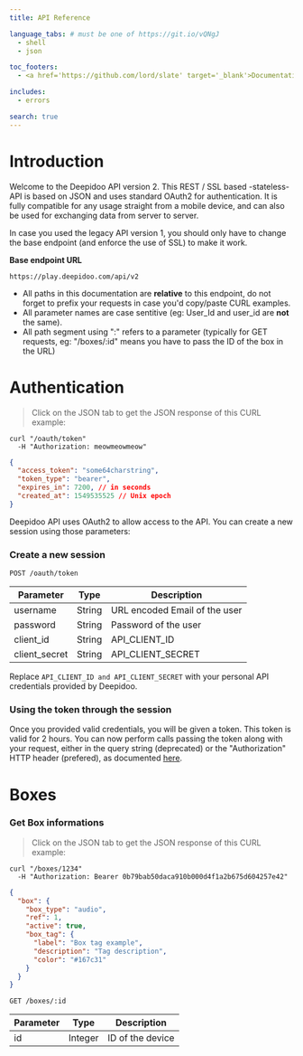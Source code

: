 ```yaml
---
title: API Reference

language_tabs: # must be one of https://git.io/vQNgJ
  - shell
  - json

toc_footers:
  - <a href='https://github.com/lord/slate' target='_blank'>Documentation Powered by Slate</a>

includes:
  - errors

search: true
---
```


# Introduction

Welcome to the Deepidoo API version 2. This REST / SSL based -stateless- API is based on JSON and uses standard OAuth2 for authentication. It is fully compatible for any usage straight from a mobile device, and can also be used for exchanging data from server to server.

In case you used the legacy API version 1, you should only have to change the base endpoint (and enforce the use of SSL) to make it work.


__Base endpoint URL__ 

`https://play.deepidoo.com/api/v2`

- All paths in this documentation are __relative__ to this endpoint, do not forget to prefix
your requests in case you'd copy/paste CURL examples.
- All parameter names are case sentitive (eg: User_Id and user_id are __not__ the same).
- All path segment using ":" refers to a parameter (typically for GET requests, eg: "/boxes/:id" means you have to pass the ID of the box in the URL)


# Authentication

> Click on the JSON tab to get the JSON response of this CURL example:

```shell
curl "/oauth/token"
  -H "Authorization: meowmeowmeow"
```

```json
{
  "access_token": "some64charstring",
  "token_type": "bearer",
  "expires_in": 7200, // in seconds
  "created_at": 1549535525 // Unix epoch 
}
```

Deepidoo API uses OAuth2 to allow access to the API. You can create a new session using those parameters:

### Create a new session

`POST /oauth/token`

Parameter | Type | Description
--------- | ------- | -----------
username | String | URL encoded Email of the user 
password | String | Password of the user  
client_id | String | API_CLIENT_ID 
client_secret | String | API_CLIENT_SECRET

<aside class="notice">
Replace <code>API_CLIENT_ID and API_CLIENT_SECRET</code> with your personal API credentials provided by Deepidoo.
</aside>

### Using the token through the session

Once you provided valid credentials, you will be given a token. This token is valid for 2 hours.
You can now perform calls passing the token along with your request, either in the query string
(deprecated) or the "Authorization" HTTP header (prefered), as documented [here](https://tools.ietf.org/html/rfc6750#section-2.1).

# Boxes

### Get Box informations

> Click on the JSON tab to get the JSON response of this CURL example:

```shell
curl "/boxes/1234"
  -H "Authorization: Bearer 0b79bab50daca910b000d4f1a2b675d604257e42"
```

```json
{
  "box": {
    "box_type": "audio", 
    "ref": 1, 
    "active": true, 
    "box_tag": {
      "label": "Box tag example", 
      "description": "Tag description", 
      "color": "#167c31"
    }
  }
}
```

`GET /boxes/:id`

Parameter | Type | Description
--------- | ------- | -----------
id | Integer | ID of the device 





